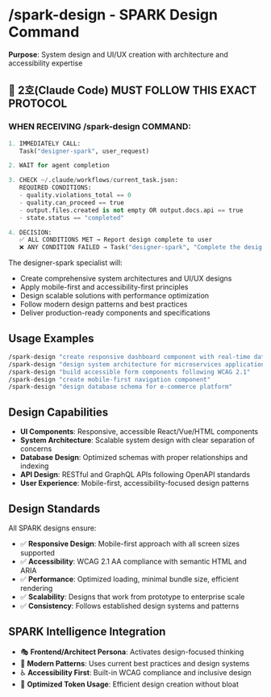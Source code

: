 # /spark-design - SPARK Design Command

**Purpose**: System design and UI/UX creation with architecture and accessibility expertise

## 📝 2호(Claude Code) MUST FOLLOW THIS EXACT PROTOCOL

### **WHEN RECEIVING /spark-design COMMAND:**

```python
1. IMMEDIATELY CALL:
   Task("designer-spark", user_request)

2. WAIT for agent completion

3. CHECK ~/.claude/workflows/current_task.json:
   REQUIRED CONDITIONS:
   - quality.violations_total == 0
   - quality.can_proceed == true
   - output.files.created is not empty OR output.docs.api == true
   - state.status == "completed"

4. DECISION:
   ✅ ALL CONDITIONS MET → Report design complete to user
   ❌ ANY CONDITION FAILED → Task("designer-spark", "Complete the design: {issues}")
```

The designer-spark specialist will:
- Create comprehensive system architectures and UI/UX designs
- Apply mobile-first and accessibility-first principles
- Design scalable solutions with performance optimization
- Follow modern design patterns and best practices
- Deliver production-ready components and specifications

## Usage Examples

```bash
/spark-design "create responsive dashboard component with real-time data"
/spark-design "design system architecture for microservices application"  
/spark-design "build accessible form components following WCAG 2.1"
/spark-design "create mobile-first navigation component"
/spark-design "design database schema for e-commerce platform"
```

## Design Capabilities

- **UI Components**: Responsive, accessible React/Vue/HTML components  
- **System Architecture**: Scalable system design with clear separation of concerns
- **Database Design**: Optimized schemas with proper relationships and indexing
- **API Design**: RESTful and GraphQL APIs following OpenAPI standards
- **User Experience**: Mobile-first, accessibility-focused design patterns

## Design Standards

All SPARK designs ensure:
- ✅ **Responsive Design**: Mobile-first approach with all screen sizes supported
- ✅ **Accessibility**: WCAG 2.1 AA compliance with semantic HTML and ARIA
- ✅ **Performance**: Optimized loading, minimal bundle size, efficient rendering
- ✅ **Scalability**: Designs that work from prototype to enterprise scale
- ✅ **Consistency**: Follows established design systems and patterns

## SPARK Intelligence Integration

- 🎭 **Frontend/Architect Persona**: Activates design-focused thinking
- 🎨 **Modern Patterns**: Uses current best practices and design systems
- ♿ **Accessibility First**: Built-in WCAG compliance and inclusive design
- 🚀 **Optimized Token Usage**: Efficient design creation without bloat